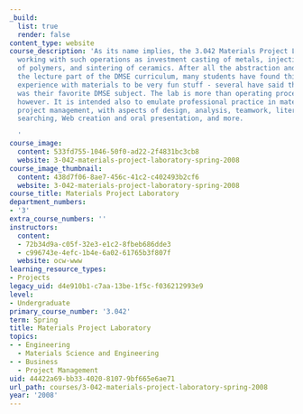 ```yaml
---
_build:
  list: true
  render: false
content_type: website
course_description: 'As its name implies, the 3.042 Materials Project Laboratory involves
  working with such operations as investment casting of metals, injection molding
  of polymers, and sintering of ceramics. After all the abstraction and theory in
  the lecture part of the DMSE curriculum, many students have found this hands-on
  experience with materials to be very fun stuff - several have said that 3.042/3.082
  was their favorite DMSE subject. The lab is more than operating processing equipment,
  however. It is intended also to emulate professional practice in materials engineering
  project management, with aspects of design, analysis, teamwork, literature and patent
  searching, Web creation and oral presentation, and more.

  '
course_image:
  content: 533fd755-1046-50f0-ad22-2f4831bc3cb8
  website: 3-042-materials-project-laboratory-spring-2008
course_image_thumbnail:
  content: 438d7f06-8ae7-456c-41c2-c402493b2cf6
  website: 3-042-materials-project-laboratory-spring-2008
course_title: Materials Project Laboratory
department_numbers:
- '3'
extra_course_numbers: ''
instructors:
  content:
  - 72b34d9a-c05f-32e3-e1c2-8fbeb686dde3
  - c996743e-4efc-1b4e-6a02-61765b3f807f
  website: ocw-www
learning_resource_types:
- Projects
legacy_uid: d4e910b1-c7aa-13be-1f5c-f036212993e9
level:
- Undergraduate
primary_course_number: '3.042'
term: Spring
title: Materials Project Laboratory
topics:
- - Engineering
  - Materials Science and Engineering
- - Business
  - Project Management
uid: 44422a69-bb33-4020-8107-9bf665e6ae71
url_path: courses/3-042-materials-project-laboratory-spring-2008
year: '2008'
---
```

